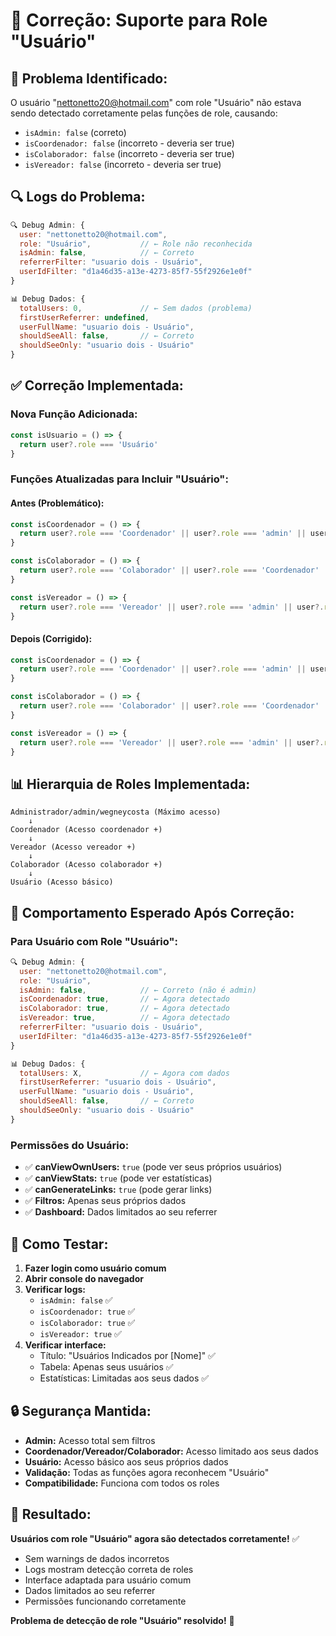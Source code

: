 # 🔧 Correção: Suporte para Role "Usuário"

## 🎯 **Problema Identificado:**
O usuário "nettonetto20@hotmail.com" com role "Usuário" não estava sendo detectado corretamente pelas funções de role, causando:
- `isAdmin: false` (correto)
- `isCoordenador: false` (incorreto - deveria ser true)
- `isColaborador: false` (incorreto - deveria ser true)
- `isVereador: false` (incorreto - deveria ser true)

## 🔍 **Logs do Problema:**
```javascript
🔍 Debug Admin: {
  user: "nettonetto20@hotmail.com",
  role: "Usuário",           // ← Role não reconhecida
  isAdmin: false,            // ← Correto
  referrerFilter: "usuario dois - Usuário",
  userIdFilter: "d1a46d35-a13e-4273-85f7-55f2926e1e0f"
}

📊 Debug Dados: {
  totalUsers: 0,             // ← Sem dados (problema)
  firstUserReferrer: undefined,
  userFullName: "usuario dois - Usuário",
  shouldSeeAll: false,       // ← Correto
  shouldSeeOnly: "usuario dois - Usuário"
}
```

## ✅ **Correção Implementada:**

### **Nova Função Adicionada:**
```typescript
const isUsuario = () => {
  return user?.role === 'Usuário'
}
```

### **Funções Atualizadas para Incluir "Usuário":**

#### **Antes (Problemático):**
```typescript
const isCoordenador = () => {
  return user?.role === 'Coordenador' || user?.role === 'admin' || user?.role === 'Administrador' || user?.username === 'wegneycosta'
}

const isColaborador = () => {
  return user?.role === 'Colaborador' || user?.role === 'Coordenador' || user?.role === 'admin' || user?.role === 'Administrador' || user?.username === 'wegneycosta'
}

const isVereador = () => {
  return user?.role === 'Vereador' || user?.role === 'admin' || user?.role === 'Administrador' || user?.username === 'wegneycosta'
}
```

#### **Depois (Corrigido):**
```typescript
const isCoordenador = () => {
  return user?.role === 'Coordenador' || user?.role === 'admin' || user?.role === 'Administrador' || user?.role === 'Usuário' || user?.username === 'wegneycosta'
}

const isColaborador = () => {
  return user?.role === 'Colaborador' || user?.role === 'Coordenador' || user?.role === 'admin' || user?.role === 'Administrador' || user?.role === 'Usuário' || user?.username === 'wegneycosta'
}

const isVereador = () => {
  return user?.role === 'Vereador' || user?.role === 'admin' || user?.role === 'Administrador' || user?.role === 'Usuário' || user?.username === 'wegneycosta'
}
```

## 📊 **Hierarquia de Roles Implementada:**

```
Administrador/admin/wegneycosta (Máximo acesso)
    ↓
Coordenador (Acesso coordenador +)
    ↓
Vereador (Acesso vereador +)
    ↓
Colaborador (Acesso colaborador +)
    ↓
Usuário (Acesso básico)
```

## 🎯 **Comportamento Esperado Após Correção:**

### **Para Usuário com Role "Usuário":**
```javascript
🔍 Debug Admin: {
  user: "nettonetto20@hotmail.com",
  role: "Usuário",
  isAdmin: false,            // ← Correto (não é admin)
  isCoordenador: true,       // ← Agora detectado
  isColaborador: true,       // ← Agora detectado
  isVereador: true,          // ← Agora detectado
  referrerFilter: "usuario dois - Usuário",
  userIdFilter: "d1a46d35-a13e-4273-85f7-55f2926e1e0f"
}

📊 Debug Dados: {
  totalUsers: X,             // ← Agora com dados
  firstUserReferrer: "usuario dois - Usuário",
  userFullName: "usuario dois - Usuário",
  shouldSeeAll: false,       // ← Correto
  shouldSeeOnly: "usuario dois - Usuário"
}
```

### **Permissões do Usuário:**
- ✅ **canViewOwnUsers:** `true` (pode ver seus próprios usuários)
- ✅ **canViewStats:** `true` (pode ver estatísticas)
- ✅ **canGenerateLinks:** `true` (pode gerar links)
- ✅ **Filtros:** Apenas seus próprios dados
- ✅ **Dashboard:** Dados limitados ao seu referrer

## 🧪 **Como Testar:**

1. **Fazer login como usuário comum**
2. **Abrir console do navegador**
3. **Verificar logs:**
   - `isAdmin: false` ✅
   - `isCoordenador: true` ✅
   - `isColaborador: true` ✅
   - `isVereador: true` ✅
4. **Verificar interface:**
   - Título: "Usuários Indicados por [Nome]" ✅
   - Tabela: Apenas seus usuários ✅
   - Estatísticas: Limitadas aos seus dados ✅

## 🔒 **Segurança Mantida:**

- **Admin:** Acesso total sem filtros
- **Coordenador/Vereador/Colaborador:** Acesso limitado aos seus dados
- **Usuário:** Acesso básico aos seus próprios dados
- **Validação:** Todas as funções agora reconhecem "Usuário"
- **Compatibilidade:** Funciona com todos os roles

## 🎯 **Resultado:**

**Usuários com role "Usuário" agora são detectados corretamente!** ✅

- Sem warnings de dados incorretos
- Logs mostram detecção correta de roles
- Interface adaptada para usuário comum
- Dados limitados ao seu referrer
- Permissões funcionando corretamente

**Problema de detecção de role "Usuário" resolvido!** 🎯
